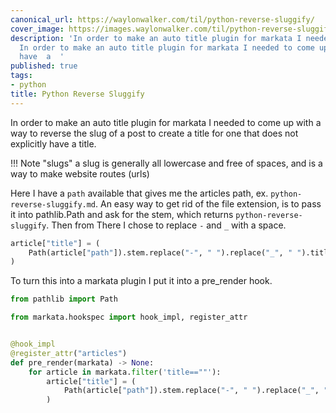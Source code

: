 ```yaml
---
canonical_url: https://waylonwalker.com/til/python-reverse-sluggify/
cover_image: https://images.waylonwalker.com/til/python-reverse-sluggify.png
description: 'In order to make an auto title plugin for markata I needed to come up
  In order to make an auto title plugin for markata I needed to come up ! ! Here I
  have  a  '
published: true
tags:
- python
title: Python Reverse Sluggify
---
```


In order to make an auto title plugin for markata I needed to come up with a way to reverse the slug of a post to create a title for one that does not explicitly have a title.

!!! Note "slugs"
   a slug is generally all lowercase and free of spaces, and is a way to
   make website routes (urls)


Here I have  a `path` available that gives me the articles path, ex.
`python-reverse-sluggify.md`.  An easy way to get rid of the file
extension, is to pass it into pathlib.Path and ask for the stem, which returns `python-reverse-sluggify`.  Then from There I chose to replace
`-` and `_` with a space.

``` python
article["title"] = (
    Path(article["path"]).stem.replace("-", " ").replace("_", " ").title()
)
```



To turn this into a markata plugin I put it into a pre_render hook.

``` python
from pathlib import Path

from markata.hookspec import hook_impl, register_attr


@hook_impl
@register_attr("articles")
def pre_render(markata) -> None:
    for article in markata.filter('title==""'):
        article["title"] = (
            Path(article["path"]).stem.replace("-", " ").replace("_", " ").title()
        )
```